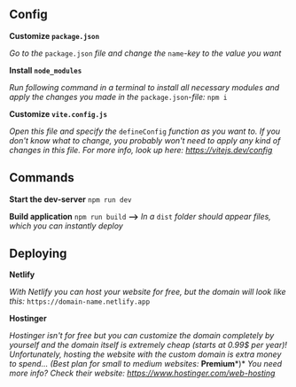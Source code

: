## Config

**Customize `package.json`**

*Go to the* `package.json` *file and change the* `name`*-key to the value you want* 

**Install `node_modules`**

*Run following command in a terminal to install all necessary modules and apply the changes you made in the* `package.json`*-file:* `npm i`

**Customize `vite.config.js`**

*Open this file and specify the* `defineConfig` *function as you want to. If you don't know what to change, you probably won't need to apply any kind of changes in this file. For more info, look up here: https://vitejs.dev/config*

## Commands

**Start the dev-server**
`npm run dev`

**Build application**
`npm run build` **-->** *In a* `dist` *folder should appear files, which you can instantly deploy*

## Deploying

**Netlify**

*With Netlify you can host your website for free, but the domain will look like this:*
`https://domain-name.netlify.app`

**Hostinger**

*Hostinger isn't for free but you can customize the domain completely by yourself and the domain itself is extremely cheap (starts at 0.99$ per year)! Unfortunately, hosting the website with the custom domain is extra money to spend... (Best plan for small to medium websites:* **Premium***)*
*You need more info? Check their website: https://www.hostinger.com/web-hosting*